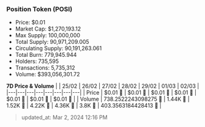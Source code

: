 
  ### Position Token (POSI)
  - Price: $0.01
  - Market Cap: $1,270,193.12
  - Max Supply: 100,000,000
  - Total Supply: 90,971,209.005
  - Circulating Supply: 90,191,263.061
  - Total Burn: 779,945.944
  - Holders: 735,595
  - Transactions: 5,735,312
  - Volume: $393,056,301.72

  **7D Price & Volume**
  | | 25&#x2F;02 | 26&#x2F;02 | 27&#x2F;02 | 28&#x2F;02 | 29&#x2F;02 | 01&#x2F;03 | 02&#x2F;03 |
  |---|---|---|---|---|---|---|---|
  | Price | $0.01 🚀 | $0.01 🚀 | $0.01 🚀 | $0.01 🔻 | $0.01 🚀 | $0.01 🔻 | $0.01 🚀 |
  | Volume | 738.2522243098275 🔻 | 1.44K 🚀 | 1.52K 🚀 | 4.22K 🚀 | 4.36K 🚀 | 3.8K 🔻 | 403.3563184428413 🔻 |

  > updated_at: Mar 2, 2024 12:16 PM

